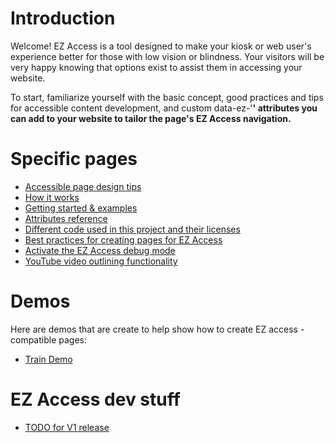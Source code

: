 # Introduction #

Welcome! EZ Access is a tool designed to make your kiosk or web user's experience better for those with low vision or blindness. Your visitors will be very happy knowing that options exist to assist them in accessing your website.

To start, familiarize yourself with the basic concept, good practices and tips for accessible content development, and custom data-ez-'**' attributes you can add to your website to tailor the page's EZ Access navigation.**


# Specific pages #

  * [Accessible page design tips](designAccessible.md)
  * [How it works](concept.md)
  * [Getting started & examples](gettingStarted.md)
  * [Attributes reference](attributes.md)
  * [Different code used in this project and their licenses](softwareUsed.md)
  * [Best practices for creating pages for EZ Access](BestPractices.md)
  * [Activate the EZ Access debug mode](DebugMode.md)
  * [YouTube video outlining functionality](http://www.youtube.com/watch?v=UgavxGTZjMw)

# Demos #
Here are demos that are create to help show how to create EZ access -compatible pages:
  * [Train Demo](https://code.google.com/p/ez-access-web-demos/)

# EZ Access dev stuff #
  * [TODO for V1 release](V1Roadmap.md)